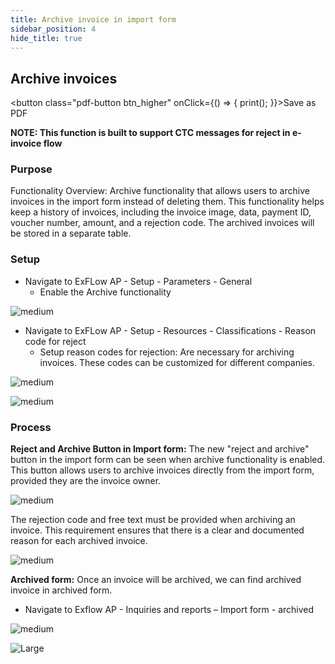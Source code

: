 ```yaml
---
title: Archive invoice in import form
sidebar_position: 4
hide_title: true
---
```

## Archive invoices
<button class="pdf-button btn_higher" onClick={() => { print(); }}>Save as PDF</button>

**NOTE: This function is built to support CTC messages for reject in e-invoice flow**

### Purpose
Functionality Overview: Archive functionality that allows users to archive invoices in the import form instead of deleting them. This functionality helps keep a history of invoices, including the invoice image, data, payment ID, voucher number, amount, and a rejection code. The archived invoices will be stored in a separate table.

### Setup
- Navigate to ExFLow AP - Setup - Parameters - General 
    - Enable the Archive functionality

![medium](@site/static/img/media/image687.png)

- Navigate to ExFLow AP - Setup - Resources - Classifications - Reason code for reject
    -  Setup reason codes for rejection: Are necessary for archiving invoices. These codes can be customized for different companies. 

![medium](@site/static/img/media/image688.png)

![medium](@site/static/img/media/image689.png)

### Process
**Reject and Archive Button in Import form:**  The new "reject and archive" button in the import form can be seen when archive functionality is enabled. This button allows users to archive invoices directly from the import form, provided they are the invoice owner.

![medium](@site/static/img/media/image690.png)

The rejection code and free text must be provided when archiving an invoice. This requirement ensures that there is a clear and documented reason for each archived invoice.

![medium](@site/static/img/media/image691.png)

**Archived form:** Once an invoice will be archived, we can find archived invoice in archived form. 
- Navigate to Exflow AP - Inquiries and reports – Import form - archived

![medium](@site/static/img/media/image692.png)

![Large](@site/static/img/media/image693.png)